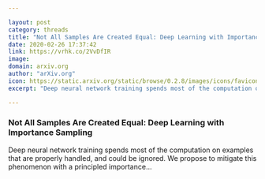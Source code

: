 ```yaml
---

layout: post
category: threads
title: "Not All Samples Are Created Equal: Deep Learning with Importance Sampling"
date: 2020-02-26 17:37:42
link: https://vrhk.co/2VvDfIR
image: 
domain: arxiv.org
author: "arXiv.org"
icon: https://static.arxiv.org/static/browse/0.2.8/images/icons/favicon.ico
excerpt: "Deep neural network training spends most of the computation on examples that are properly handled, and could be ignored. We propose to mitigate this phenomenon with a principled importance..."

---
```


### Not All Samples Are Created Equal: Deep Learning with Importance Sampling

Deep neural network training spends most of the computation on examples that are properly handled, and could be ignored. We propose to mitigate this phenomenon with a principled importance...